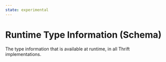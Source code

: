 ```yaml
---
state: experimental
---
```

# Runtime Type Information (Schema)

The type information that is available at runtime, in all Thrift implementations.
